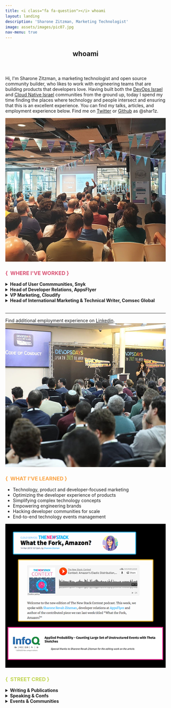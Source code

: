 ```yaml
---
title: <i class="fa fa-question"></i> whoami
layout: landing
description: 'Sharone Zitzman, Marketing Technologist'
image: assets/images/pic07.jpg
nav-menu: true
---
```


<!-- Main -->
<div id="main">

<!-- One -->
<section id="one">
	<div class="inner">
		<header class="major">
			<h2>whoami</h2>
		</header>
		<p>Hi, I'm Sharone Zitzman, a marketing technologist and open source community builder, who likes to work with engineering teams that are building products that developers love. Having built both the <a href="https://devopsdaystlv.com" target="_blank">DevOps Israel</a> and <a href="https://cloudnativeisrael.com" target="_blank">Cloud Native Israel</a> communities from the ground up, today I spend my time finding the places where technology and people intersect and ensuring that this is an excellent experience. You can find my talks, articles, and employment experience below. Find me on <a href="https://twitter.com/shar1z" target="_blank">Twitter</a> or <a href="https://github.com/shar1z" target="_blank">Github</a> as @shar1z.</p>
	</div>
</section>

<!-- Two -->
<section id="two" class="spotlights">
	<section>
		<a href="#" class="image">
			<img src="assets/images/pic0822.jpg" alt="" data-position="center center" />
		</a>
		<div class="content">
			<div class="inner">
				<h3 style="text-transform: uppercase; color: #d95374;">{ <i class="fa fa-cogs"></i> &nbsp;Where I've Worked }</h3>
				<details><summary><strong>Head of User Commmunities, Snyk</strong></summary>
				<p>At Snyk I led two primary communities - the DevSecCon community and Snyk Developer Community</p>
				<strong>Achievements:</strong>
				<ul>
				Some Achievements:
				<li>Infrastructure: Built the Snyk User Community from the ground up, based on Forem.com at <a href="https://community.snyk.io" target="_blank">community.snyk.io</a>, while delivering the ongoing content, live events and breathing heart of the community</li>
				<li>Innovation: Converged two popular DevSecOps communities into one site - mydevsecops.io into <a href="https://devseccon.com" target="_blank">devseccon.com</a> - taking the largely f2f conference site and community to a digitized COVID-ready platform with ongoing technical content and events.</li>
				<li>Growth: Grew DevSecCon community by 150%+ in 6 months, and delivered 2000+ attendee global virtual event</li>
				<li> SEO & Content: Launched the first-ever <a href="https://devseccon.com/secadvent-2020" target="_blank">SecAdvent blog post series</a> with 25 posts throughout December on leading security topics, by influencers in the security industry.</li>
				<li> Reach (<a href="https://community.snyk.io/snyk-team-content" target="_blank">see here</a>): Organized community opps for the extended team on leading podcasts including: Javascript Jabber, Arrested DevOps, Conversations with Bacon, Page it to the Limit, Reversim, the Open Source Security Podcast, and more.</li>
					</ul>
				</details>
				<details><summary><strong>Head of Developer Relations, AppsFlyer</strong></summary>
				<p>After parting from Cloudify - my professional home for more than 7 years, I crystalized that the parts I enjoyed most about my time there was the strong focus on building developer communities and developer-facing products.  And that is why I decided to go all-in on a developer relations role.  In this capacity I am striving to build a culture focused on engineering excellence and craftsmanship, as well as a stellar developer experience for our suite of products and developer tools.</p>
				<strong>Achievements:</strong>
				<ul>
				Built AppsFlyer engineering brand from the ground up, with presence in:
				<li>30+ global conferences (top tier - O'Reilly Events, Kafka Summit, Devoxx, Codemotion and more), 20+ meetups, and participation in 6+ hackathons</li>
				<li>Built a database of developer talks, mentored, and cultivated speaking talent within the organization (See here: <a href="https://github.com/AppsFlyer/engineering-org-resources" target="_blank">AppsFlyer/engineering-org-resources</a>)</li>
				<li>Coded and launched <a href="https://appsflyer.github.io/" target="_blank">appsflyer.github.io</a> page</li>
				<li>Conceptualized, curated & launched the first ever global engineering hackathon:</li>
				<ul>
				<li> With 200+ engineers participating</li>
				<li> 8+ professional workshops (including: IoT, Machine Learning, Public Speaking, Engineering Management, Blockchain and Cryptocurrency among others) </li>
				<li>See <a href="https://hackweek.dev" target="_blank">https://hackweek.dev</a></li>
				</ul>
				<li>Expanded company focus from engineering brand to developer experience, and hired first developer advocate, as developer tools domain expert</li>
				<li>Built sustainable long-term content strategy (See <a href="https://medium.com/appsflyer" target="_blank">medium.com/AppsFlyer</a>)</li>
					</ul>
				</details>
				<details><summary><strong>VP Marketing, Cloudify</strong></summary>
				<p>I was employed at Cloudify -- a spinoff of GigaSpaces Technologies -- from February 2011 through October 2018, where I started by building the open source developer community from the ground up, taking a leadership role in the OpenStack and Cloud Native communities, and finished my career there as VP Marketing having multiplied our revenue and clientele, and led a team focused on marketing & community, lead generation & data analysis, as well as business development.</p>
				<strong>Achievements:</strong>
				<ul>
				<li>Managed a team of senior marketing experts - marketing, community evangelist, data analyst, and business development</li>
				<li>Doubled revenue from 2016 to 2017</li>
				<li>Added $2M ARR from 2017 to 2018</li>
				<li>Tripled customer base - including top tier banks, telcos, and other financial services organizations</li>
				<li>Established Cloudify as a market leader in the Telco vertical</li>
				<li>Led product marketing and developer experience, through the customer journey & funnel</li>
				<li>Built the open source developer community from the ground up serving thousands of developers across a diversity of technologies, platforms, and languages</li>
				</ul>
				</details>
				<details><summary><strong>Head of International Marketing & Technical Writer, Comsec Global</strong></summary>
				<p>Management and execution of the company's local and international marketing strategy, including all aspects of brand management and awareness in English and Hebrew (PR materials, Web and social media presence, product demos, presentations, conferences). This involved working closely with, and supporting the VP Business Development & International Operations, with formulating the strategic marketing work plan for Israel and abroad, while defining measurable KPIs and KSIs to ensure its success; in addition to handling the relations with our local entities in the UK and the Netherlands.</p>
				<strong>Snapshot of responsibilities:</strong>
				<ul>
				<li>Creation of all of the targeted company marketing material: professional technical documentation, PR materials (brochures, press releases, service sheets, position papers, newsletters, ads and more)</li>
				<li>Maintaining the company’s Web presence (including: corporate website, Twitter, blog, Facebook page, LinkedIn page, targeted landing pages for new products, email marketing)</li>
				<li>Product Marketing: Product demos, presentations, and any branding material</li>
				</ul>
				</details>
				<br/>
				<hr/>
				Find additional employment experience on <a href="https://www.linkedin.com/in/sharonez/" target="_blank">Linkedin</a>.
			</div>
		</div>		
	</section>
	<section>
		<a href="#" class="image">
			<img src="assets/images/pic081.jpg" alt="" data-position="top center" />
		</a>
		<div class="content">
			<div class="inner">
					<h3 style="text-transform: uppercase; color: #faa344;">{ <i class="fa fa-magic"></i> &nbsp;What I've Learned }</h3>
				<ul>
				<li>Technology, product and developer-focused marketing</li>
				<li>Optimizing the developer experience of products</li>
				<li>Simplifying complex technology concepts</li>
				<li>Empowering engineering brands</li>
				<li>Hacking developer communities for scale</li>
				<li>End-to-end technology events management</li>
				</ul>
			</div>
		</div>
	</section>
	<section>
		<a href="#" class="image">
			<img src="assets/images/pic082.png" alt="" data-position="25% 25%" />
		</a>
		<div class="content">
			<div class="inner">
					<h3 style="text-transform: uppercase; color: #c0d44f;">{ <i class="fa fa-hand-peace-o"></i> &nbsp;Street Cred }</h3>
				<details><summary><strong>Writing & Publications</strong></summary>
				<ul>
				<li>WRITING: <a href="https://thenewstack.io/challenge-industry-norms-and-redefine-your-technology-roles/" target="_blank">Challenge Industry Norms and Redefine Your Technology Roles</a></li>
				<li><a href="https://thenewstack.io/what-the-fork-amazon/" target="_blank">What the Fork, Amazon?</a></li>
				<li>EDITING - DEEP TECH: <a href="https://www.infoq.com/articles/applied-probability-unstructured-events-theta-sketches/" target="_blank">Applied Probability - Counting Large Set of Unstructured Events with Theta Sketches</a></li>
				<li>EDITING & CURATING - FULL SERIES: <a href="https://devseccon.com/secadvent-2020" target="_blank"> SecAdvent 2020</a></li>
				<li>WRITING: <a href="https://medium.com/@shar1z" target="_blank">My Medium Blog</a></li>
				<li><a href="https://opensource.com/business/16/4/openstack-summit-interview-sharone-zitzman" target="_blank">Organizing the OpenStack community locally and globally</a></li>&nbsp;
				<h4>Podcasts:</h4>
				<li>LED & PRODUCED: The Open Source Podcast (2016-2018 -- Curated Content and Co-Hosted) - <a href="https://soundcloud.com/theopensourcepodcast" target="_blank">SoundClolud</a> | <a href="https://www.youtube.com/channel/UCRIHdXlGaV5CvFRynkA-r3A" target="_blank">YouTube</a></li>
				<li>GUEST: <a href="https://podtail.com/en/podcast/devinsider-the-story-of-the-israeli-tech-companies/sharone-zitzman-appsflyer-under-the-hood/" target="_blank">DevInsider: AppsFlyer Under the hood</a></li>
				<li>GUEST: <a href="https://thenewstack.io/context-amazons-elastic-distribution-the-business-of-quantum-computing/" target="_blank">Context: Amazon’s Elastic Distribution, the Business of Quantum Computing</a></li>
				</ul>
				</details>
				<details><summary><strong>Speaking & Confs</strong></summary>
				<ul>
				<li>MCing: jsday Online Conf 2020</li>
				<li>MCing: <a href="https://2020.accento.dev/interactives" target="_blank"> Accento Dev Conf 2020 - Security Track</a></li>
				<li>MCing: <a href="https://youtu.be/_iez-m7AxdA" target="_blank">All the Talks Virtual Conf 2020</a></li>
				<li>SPEAKING - KEYNOTE: <a href="https://www.youtube.com/watch?v=EFI5V-Vqulo" target="_blank">Game of Open Source: A Tale of Hype & Mire - Keynote, jsday 2019</a></li>
				<li>SPEAKING: <a href="https://www.youtube.com/watch?v=kttJ7js7uC8" target="_blank">Artificial Insanity - How to Keep Calm & Combat Imposter Syndrome, Reversim 2019</a></li>
				<li>SPEAKING: <a href="https://www.youtube.com/watch?v=8AURp2imtKQ" target="_blank">When Your Open Source Project Stops Being Cool - Sharone Zitzman - DevOpsDays Tel Aviv 2017</a></li>
				<li>SPEAKING: <a href="https://www.youtube.com/watch?v=ZolFwqJ2whw" target="_blank">Azure, OpenStack & Kubernetes Multi-Stack Orchestration | Go Open Source Tel Aviv, 2018</a></li>
				<li>SPEAKING: <a href="https://www.youtube.com/watch?v=pTNngYk1pgU" target="_blank">The Amazon Effect on Open Source Cloud Business Models, OpenStack Summit Boston, 2017</a></li>
				<li>SPEAKING: <a href="https://www.youtube.com/watch?v=8AURp2imtKQ&list=PLaPhdMYPt9Qh9J3IdJYgTGtRUouOurd38" target="_blank">More Talks Playlist</a></li>
				</ul>
				</details>
				<details><summary><strong>Events & Communities</strong></summary>
				<ul>
				<li>Launched <a href="https://tlvcommunity.dev" target="">TLV Community</a> to unite leading DevOps TLV communities under one roof - with a flagship virtual event in 2020.</li>
				<li><a href="https://devopsdaystlv.com" target="">DevOpsDays Tel Aviv</a> (Co-Founder and Co-Organizer)</li>
				<li><a href="" target="https://cloudnativeisrael.com">Cloud Native Day Tel Aviv</a> (formerly OpenStack Days Tel Aviv - Co-Founder and Co-Organizer)</li>
				<li><a href="" target="https://statscraft.org.il">StatsCraft</a> (the foremost monitoring conference in Israel - Co-Organizer)</li>&nbsp;
				<h4>Meetups (Co-Organizer):</h4>
				<li><a href="https://www.meetup.com/devops-in-israel/" target="_blank">DevOps Israel Meetup</a></li>
				<li><a href="https://www.meetup.com/cloud-native-oss/" target="_blank">Cloud Native & OSS Israel</a></li>
				<li><a href="https://www.meetup.com/Cloud-Online-Meetup/" target="_blank">Cloud Online Meetup</a></li>
				<li><a href="https://www.meetup.com/DevRel/" target="_blank">DevRel IL Meetup</a></li>
				</ul>
				</details>
			</div>
		</div>
	</section>
	</section>
	</div>
	

				
<!-- End -->
